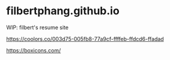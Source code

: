 # filbertphang.github.io
WIP: filbert's resume site

https://coolors.co/003d75-005fb8-77a9cf-ffffeb-ffdcd6-ffadad

https://boxicons.com/